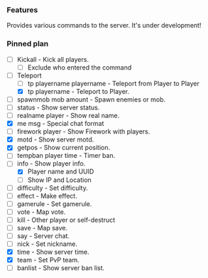 
### Features

Provides various commands to the server.
It's under development!

### Pinned plan

- [ ] Kickall - Kick all players.
  - [ ] Exclude who entered the command
- [ ] Teleport
  - [ ] tp playername playername - Teleport from Player to Player
  - [x] tp playername - Teleport to Player.
- [ ] spawnmob mob amount - Spawn enemies or mob.
- [ ] status - Show server status.
- [ ] realname player - Show real name.
- [x] me msg - Special chat format
- [ ] firework player - Show Firework with players.
- [x] motd - Show server motd.
- [x] getpos - Show current position.
- [ ] tempban player time - Timer ban.
- [ ] info - Show player info.
  - [x] Player name and UUID
  - [ ] Show IP and Location
- [ ] difficulty - Set difficulty.
- [ ] effect - Make effect.
- [ ] gamerule - Set gamerule.
- [ ] vote - Map vote.
- [ ] kill - Other player or self-destruct
- [ ] save - Map save.
- [ ] say - Server chat.
- [ ] nick - Set nickname.
- [x] time - Show server time.
- [x] team - Set PvP team.
- [ ] banlist - Show server ban list.
